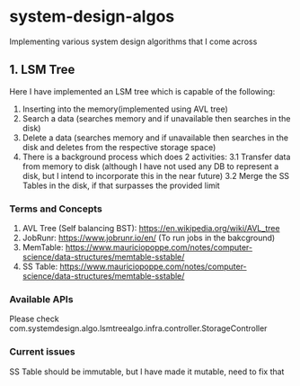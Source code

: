 # system-design-algos
Implementing various system design algorithms that I come across

## 1. LSM Tree 
Here I have implemented an LSM tree which is capable of the following:
1. Inserting into the memory(implemented using AVL tree)
2. Search a data (searches memory and if unavailable then searches in the disk)
3. Delete a data (searches memory and if unavailable then searches in the disk and deletes from the respective storage space)
3. There is a background process which does 2 activities:
    3.1 Transfer data from memory to disk (although I have not used any DB to represent a disk, but I intend to incorporate this in the near future)
    3.2 Merge the SS Tables in the disk, if that surpasses the provided limit

### Terms and Concepts

1. AVL Tree (Self balancing BST): https://en.wikipedia.org/wiki/AVL_tree
2. JobRunr: https://www.jobrunr.io/en/ (To run jobs in the bakcground)
3. MemTable: https://www.mauriciopoppe.com/notes/computer-science/data-structures/memtable-sstable/
4. SS Table: https://www.mauriciopoppe.com/notes/computer-science/data-structures/memtable-sstable/

### Available APIs
Please check com.systemdesign.algo.lsmtreealgo.infra.controller.StorageController

### Current issues
SS Table should be immutable, but I have made it mutable, need to fix that
